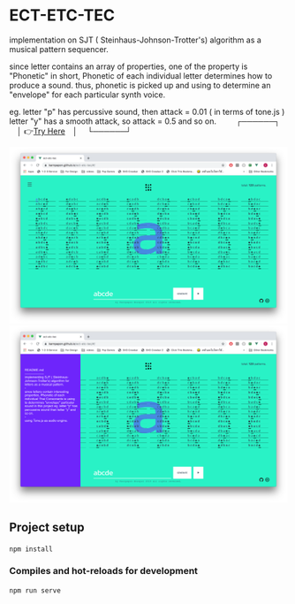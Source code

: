 # ECT-ETC-TEC

implementation on SJT ( Steinhaus-Johnson-Trotter's) algorithm 
as a musical pattern sequencer.

since letter contains an array of properties,
one of the property is "Phonetic" in short, Phonetic of each individual letter determines how to produce a sound. thus, phonetic is picked up and using to determine an "envelope" for each particular synth voice.

eg. letter "p" has percussive sound, then attack = 0.01 ( in terms of tone.js )
letter "y" has a smooth attack, so attack = 0.5 and so on.
 
 ┌──────┐
 │ 👉[Try Here](https://karnpapon.github.io/ect-etc-tec/#/) │
 └──────┘


![Alt text](./src/assets/img/3.png?raw=true "Title")
![Alt text](./src/assets/img/4.png?raw=true "Title")

## Project setup
```
npm install
```
### Compiles and hot-reloads for development
```
npm run serve
```
